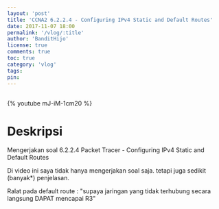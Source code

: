 ```yaml
---
layout: 'post'
title: 'CCNA2 6.2.2.4 - Configuring IPv4 Static and Default Routes'
date: 2017-11-07 18:00
permalink: '/vlog/:title'
author: 'BanditHijo'
license: true
comments: true
toc: true
category: 'vlog'
tags:
pin:
---
```


<div style="margin-top:30px;"></div>

{% youtube mJ-iM-1cm20 %}

# Deskripsi

Mengerjakan soal 6.2.2.4 Packet Tracer - Configuring IPv4 Static and Default Routes

Di video ini saya tidak hanya mengerjakan soal saja.
tetapi juga sedikit (banyak*) penjelasan.

Ralat pada default route : "supaya jaringan yang tidak terhubung secara langsung DAPAT mencapai R3"
